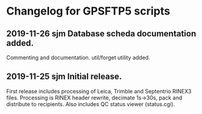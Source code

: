 # Changelog for GPSFTP5 scripts

## 2019-11-26	sjm	Database scheda documentation added.
Commenting and documentation.
util/forget utility added.

## 2019-11-25	sjm	Initial release.
First release includes processing of Leica, Trimble and Septentrio RINEX3
files. Processing is RINEX header rewrite, decimate 1s->30s, pack
and distribute to recipients. Also includes QC status viewer (status.cgi).
